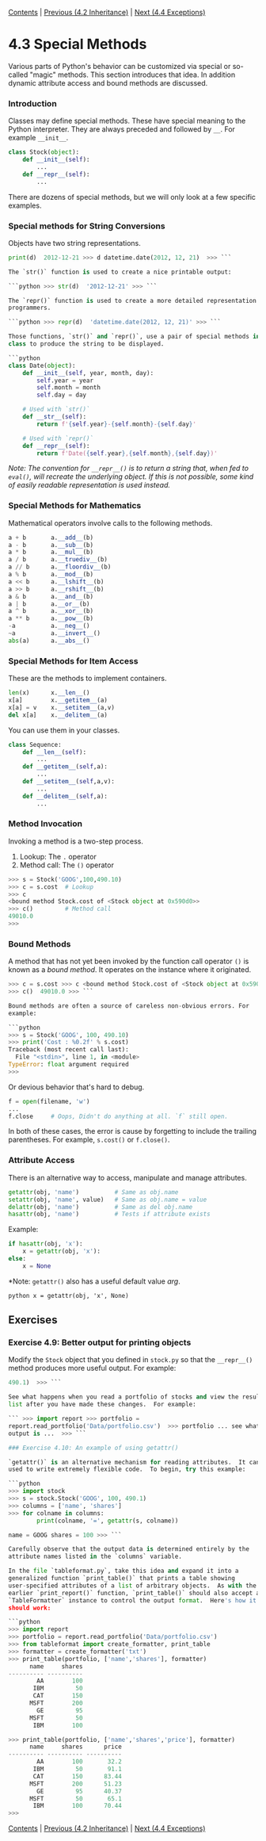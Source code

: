 [Contents](../Contents.md) \| [Previous (4.2
Inheritance)](02_Inheritance.md) \| [Next (4.4
Exceptions)](04_Defining_exceptions.md)

# 4.3 Special Methods

Various parts of Python's behavior can be customized via special or
so-called "magic" methods.  This section introduces that idea.  In addition
dynamic attribute access and bound methods are discussed.

### Introduction

Classes may define special methods. These have special meaning to the Python
interpreter.  They are always preceded and followed by `__`. For example
`__init__`.

```python
class Stock(object):
    def __init__(self):
        ...
    def __repr__(self):
        ...
```

There are dozens of special methods, but we will only look at a few specific
examples.

### Special methods for String Conversions

Objects have two string representations.

```python >>> from datetime import date >>> d = date(2012, 12, 21)  >>>
print(d)  2012-12-21 >>> d datetime.date(2012, 12, 21)  >>> ```

The `str()` function is used to create a nice printable output:

```python >>> str(d)  '2012-12-21' >>> ```

The `repr()` function is used to create a more detailed representation for
programmers.

```python >>> repr(d)  'datetime.date(2012, 12, 21)' >>> ```

Those functions, `str()` and `repr()`, use a pair of special methods in the
class to produce the string to be displayed.

```python
class Date(object):
    def __init__(self, year, month, day):
        self.year = year
        self.month = month
        self.day = day

    # Used with `str()`
    def __str__(self):
        return f'{self.year}-{self.month}-{self.day}'

    # Used with `repr()`
    def __repr__(self):
        return f'Date({self.year},{self.month},{self.day})'
```

*Note: The convention for `__repr__()` is to return a string that,
 when fed to `eval()`, will recreate the underlying object. If this
 is not possible, some kind of easily readable representation is used
 instead.*

### Special Methods for Mathematics

Mathematical operators involve calls to the following methods.

```python
a + b       a.__add__(b)
a - b       a.__sub__(b)
a * b       a.__mul__(b)
a / b       a.__truediv__(b)
a // b      a.__floordiv__(b)
a % b       a.__mod__(b)
a << b      a.__lshift__(b)
a >> b      a.__rshift__(b)
a & b       a.__and__(b)
a | b       a.__or__(b)
a ^ b       a.__xor__(b)
a ** b      a.__pow__(b)
-a          a.__neg__()
~a          a.__invert__()
abs(a)      a.__abs__()
```

### Special Methods for Item Access

These are the methods to implement containers.

```python
len(x)      x.__len__()
x[a]        x.__getitem__(a)
x[a] = v    x.__setitem__(a,v)
del x[a]    x.__delitem__(a)
```

You can use them in your classes.

```python
class Sequence:
    def __len__(self):
        ...
    def __getitem__(self,a):
        ...
    def __setitem__(self,a,v):
        ...
    def __delitem__(self,a):
        ...
```

### Method Invocation

Invoking a method is a two-step process.

1. Lookup: The `.` operator
2. Method call: The `()` operator

```python
>>> s = Stock('GOOG',100,490.10)
>>> c = s.cost  # Lookup
>>> c
<bound method Stock.cost of <Stock object at 0x590d0>>
>>> c()         # Method call
49010.0
>>>
```

### Bound Methods

A method that has not yet been invoked by the function call operator `()` is
known as a *bound method*.  It operates on the instance where it originated.

```python >>> s = Stock('GOOG', 100, 490.10) >>> s <Stock object at 0x590d0>
>>> c = s.cost >>> c <bound method Stock.cost of <Stock object at 0x590d0>>
>>> c()  49010.0 >>> ```

Bound methods are often a source of careless non-obvious errors. For
example:

```python
>>> s = Stock('GOOG', 100, 490.10)
>>> print('Cost : %0.2f' % s.cost)
Traceback (most recent call last):
  File "<stdin>", line 1, in <module>
TypeError: float argument required
>>>
```

Or devious behavior that's hard to debug.

```python
f = open(filename, 'w')
...
f.close     # Oops, Didn't do anything at all. `f` still open.
```

In both of these cases, the error is cause by forgetting to include the
trailing parentheses.  For example, `s.cost()` or `f.close()`.

### Attribute Access

There is an alternative way to access, manipulate and manage attributes.

```python
getattr(obj, 'name')          # Same as obj.name
setattr(obj, 'name', value)   # Same as obj.name = value
delattr(obj, 'name')          # Same as del obj.name
hasattr(obj, 'name')          # Tests if attribute exists
```

Example:

```python
if hasattr(obj, 'x'):
    x = getattr(obj, 'x'):
else:
    x = None
```

*Note: `getattr()` also has a useful default value *arg*.

```python x = getattr(obj, 'x', None)  ```

## Exercises

### Exercise 4.9: Better output for printing objects

Modify the `Stock` object that you defined in `stock.py` so that the
`__repr__()` method produces more useful output.  For example:

```python >>> goog = Stock('GOOG', 100, 490.1)  >>> goog Stock('GOOG', 100,
490.1)  >>> ```

See what happens when you read a portfolio of stocks and view the resulting
list after you have made these changes.  For example:

``` >>> import report >>> portfolio =
report.read_portfolio('Data/portfolio.csv')  >>> portfolio ... see what the
output is ...  >>> ```

### Exercise 4.10: An example of using getattr()

`getattr()` is an alternative mechanism for reading attributes.  It can be
used to write extremely flexible code.  To begin, try this example:

```python
>>> import stock
>>> s = stock.Stock('GOOG', 100, 490.1)
>>> columns = ['name', 'shares']
>>> for colname in columns:
        print(colname, '=', getattr(s, colname))

name = GOOG shares = 100 >>> ```

Carefully observe that the output data is determined entirely by the
attribute names listed in the `columns` variable.

In the file `tableformat.py`, take this idea and expand it into a
generalized function `print_table()` that prints a table showing
user-specified attributes of a list of arbitrary objects.  As with the
earlier `print_report()` function, `print_table()` should also accept a
`TableFormatter` instance to control the output format.  Here's how it
should work:

```python
>>> import report
>>> portfolio = report.read_portfolio('Data/portfolio.csv')
>>> from tableformat import create_formatter, print_table
>>> formatter = create_formatter('txt')
>>> print_table(portfolio, ['name','shares'], formatter)
      name     shares
---------- ----------
        AA        100
       IBM         50
       CAT        150
      MSFT        200
        GE         95
      MSFT         50
       IBM        100

>>> print_table(portfolio, ['name','shares','price'], formatter)
      name     shares      price
---------- ---------- ----------
        AA        100       32.2
       IBM         50       91.1
       CAT        150      83.44
      MSFT        200      51.23
        GE         95      40.37
      MSFT         50       65.1
       IBM        100      70.44
>>>
```

[Contents](../Contents.md) \| [Previous (4.2
Inheritance)](02_Inheritance.md) \| [Next (4.4
Exceptions)](04_Defining_exceptions.md)

